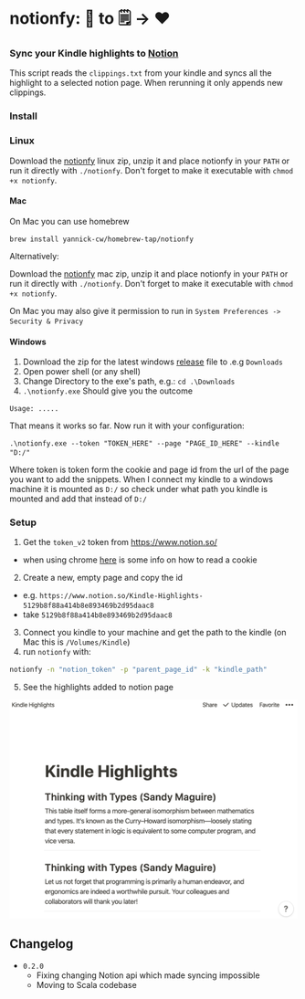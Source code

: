 # notionfy: 📓 to 🗒 -> ♥

### Sync your Kindle highlights to [Notion](https://www.notion.so/)

This script reads the `clippings.txt` from your kindle and syncs all the highlight to a selected notion page.
When rerunning it only appends new clippings.

### Install

### Linux

Download the [notionfy](https://github.com/yannick-cw/notionfy/releases/tag/0.2.0) linux zip, unzip it and place notionfy in your `PATH` or run it directly with `./notionfy`. Don't forget to make it executable with `chmod +x notionfy`.


#### Mac
On Mac you can use homebrew
```
brew install yannick-cw/homebrew-tap/notionfy
```
Alternatively:

Download the [notionfy](https://github.com/yannick-cw/notionfy/releases/tag/0.2.0) mac zip, unzip it and place notionfy in your `PATH` or run it directly with `./notionfy`. Don't forget to make it executable with `chmod +x notionfy`.

On Mac you may also give it permission to run in `System Preferences -> Security & Privacy`

#### Windows

1. Download the zip for the latest windows [release](https://github.com/yannick-cw/notionfy/releases/download/0.2.0/notionfy.exe) file to .e.g `Downloads`
2. Open power shell (or any shell)
4. Change Directory to the exe's path, e.g.: `cd .\Downloads`
5. `.\notionfy.exe`
Should give you the outcome
```
Usage: .....
```
That means it works so far.
Now run it with your configuration:

```
.\notionfy.exe --token "TOKEN_HERE" --page "PAGE_ID_HERE" --kindle "D:/"
```

Where token is token form the cookie and page id from the url of the page you want to add the snippets. When I connect my kindle to a windows machine it is mounted as `D:/` so check under what path you kindle is mounted and add that instead of `D:/`

### Setup

1. Get the `token_v2` token from https://www.notion.so/

- when using chrome [here](https://developers.google.com/web/tools/chrome-devtools/storage/cookies) is some info on how to read a cookie

2. Create a new, empty page and copy the id

- e.g. `https://www.notion.so/Kindle-Highlights-5129b8f88a414b8e893469b2d95daac8`
- take `5129b8f88a414b8e893469b2d95daac8`

3. Connect you kindle to your machine and get the path to the kindle (on Mac this is `/Volumes/Kindle`)
4. run `notionfy` with:

```bash
notionfy -n "notion_token" -p "parent_page_id" -k "kindle_path"
```

5. See the highlights added to notion page

![Highlights](./highlights.png)


## Changelog
- `0.2.0`
  - Fixing changing Notion api which made syncing impossible
  - Moving to Scala codebase
